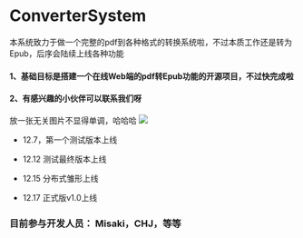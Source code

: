 # ConverterSystem
本系统致力于做一个完整的pdf到各种格式的转换系统啦，不过本质工作还是转为Epub，后序会陆续上线各种功能


#### 1、基础目标是搭建一个在线Web端的pdf转Epub功能的开源项目，不过快完成啦
#### 2、有感兴趣的小伙伴可以联系我们呀



放一张无关图片不显得单调，哈哈哈
![](https://gitee.com/Misakisssssas/springcloud-image/raw/master/202112142254173.png)

* 12.7，第一个测试版本上线 
 

* 12.12  测试最终版本上线


* 12.15 分布式雏形上线


* 12.17 正式版v1.0上线

### 目前参与开发人员： Misaki，CHJ，等等

